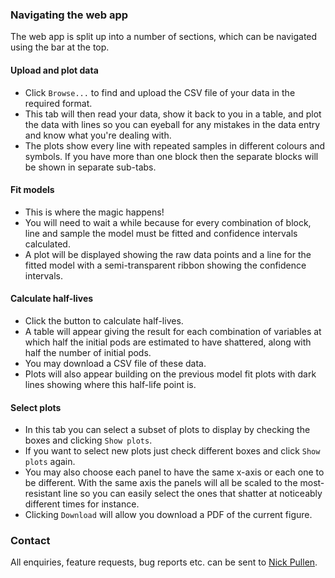 ### Navigating the web app

The web app is split up into a number of sections, which can be navigated using the bar at the top.

#### Upload and plot data
- Click `Browse...` to find and upload the CSV file of your data in the required format.
- This tab will then read your data, show it back to you in a table, and plot the data with lines so you can eyeball for any mistakes in the data entry and know what you're dealing with.
- The plots show every line with repeated samples in different colours and symbols. 
If you have more than one block then the separate blocks will be shown in separate sub-tabs.

#### Fit models
- This is where the magic happens!
- You will need to wait a while because for every combination of block, line and sample the model must be fitted and confidence intervals calculated.
- A plot will be displayed showing the raw data points and a line for the fitted model with a semi-transparent ribbon showing the confidence intervals.

#### Calculate half-lives
- Click the button to calculate half-lives.
- A table will appear giving the result for each combination of variables at which half the initial pods are estimated to have shattered, along with half the number of initial pods.
- You may download a CSV file of these data.
- Plots will also appear building on the previous model fit plots with dark lines showing where this half-life point is.

#### Select plots
- In this tab you can select a subset of plots to display by checking the boxes and clicking `Show plots`.
- If you want to select new plots just check different boxes and click `Show plots` again.
- You may also choose each panel to have the same x-axis or each one to be different. With the same axis the panels will all be scaled to the most-resistant line so you can easily select the ones that shatter at noticeably different times for instance.
- Clicking `Download` will allow you download a PDF of the current figure.

### Contact

All enquiries, feature requests, bug reports etc. can be sent to [Nick Pullen](mailto:nick.pullen@jic.ac.uk).
